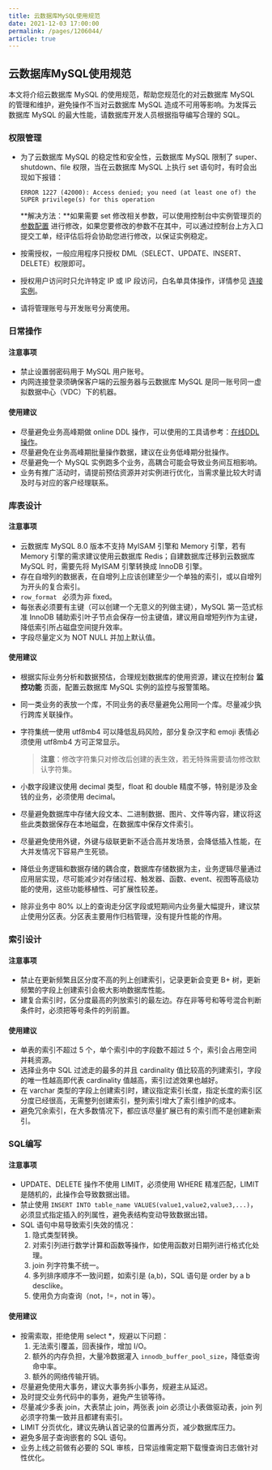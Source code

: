 ```yaml
---
title: 云数据库MySQL使用规范
date: 2021-12-03 17:00:00
permalink: /pages/1206044/
article: true
---
```


## 云数据库MySQL使用规范

本文将介绍云数据库 MySQL 的使用规范，帮助您规范化的对云数据库 MySQL 的管理和维护，避免操作不当对云数据库 MySQL 造成不可用等影响。为发挥云数据库 MySQL 的最大性能，请数据库开发人员根据指导编写合理的 SQL。

### 权限管理

- 为了云数据库 MySQL 的稳定性和安全性，云数据库 MySQL 限制了 super、shutdown、file 权限，当在云数据库 MySQL 上执行 set 语句时，有时会出现如下报错：

  ```
  ERROR 1227 (42000): Access denied; you need (at least one of) the SUPER privilege(s) for this operation
  ```

  **解决方法：**如果需要 set 修改相关参数，可以使用控制台中实例管理页的 [参数配置](../04.操作指南/06.参数配置.md#参数配置) 进行修改，如果您要修改的参数不在其中，可以通过控制台上方入口提交工单，经评估后将会协助您进行修改，以保证实例稳定。

- 按需授权，一般应用程序只授权 DML（SELECT、UPDATE、INSERT、DELETE）权限即可。
- 授权用户访问时只允许特定 IP 或 IP 段访问，白名单具体操作，详情参见 [连接实例](./../04.操作指南/02.管理实例/01.连接实例.md)。
- 请将管理账号与开发账号分离使用。

### 日常操作

#### 注意事项

- 禁止设置弱密码用于 MySQL 用户账号。
- 内网连接登录须确保客户端的云服务器与云数据库 MySQL 是同一账号同一虚拟数据中心（VDC）下的机器。

#### 使用建议

- 尽量避免业务高峰期做 online DDL 操作，可以使用的工具请参考：[在线DDL操作](./04.在线修改大表结构.md#pt-online-schema-change介绍)。
- 尽量避免在业务高峰期批量操作数据，建议在业务低峰期分批操作。
- 尽量避免一个 MySQL 实例跑多个业务，高耦合可能会导致业务间互相影响。
- 业务有推广活动时，请提前预估资源并对实例进行优化，当需求量比较大时请及时与对应的客户经理联系。

### 库表设计

#### 注意事项

- 云数据库 MySQL 8.0 版本不支持 MyISAM 引擎和 Memory 引擎，若有 Memory 引擎的需求建议使用云数据库 Redis；自建数据库迁移到云数据库 MySQL 时，需要先将 MyISAM 引擎转换成 InnoDB 引擎。
- 存在自增列的数据表，在自增列上应该创建至少一个单独的索引，或以自增列为开头的复合索引。
- `row_format ` 必须为非 fixed。
- 每张表必须要有主键（可以创建一个无意义的列做主键），MySQL 第一范式标准 InnoDB 辅助索引叶子节点会保存一份主键值，建议用自增短列作为主键，降低索引所占磁盘空间提升效率。
- 字段尽量定义为 NOT NULL 并加上默认值。

#### 使用建议

- 根据实际业务分析和数据预估，合理规划数据库的使用资源，建议在控制台 **监控功能** 页面，配置云数据库 MySQL 实例的监控与报警策略。

- 同一类业务的表放一个库，不同业务的表尽量避免公用同一个库。尽量减少执行跨库关联操作。

- 字符集统一使用 utf8mb4 可以降低乱码风险，部分复杂汉字和 emoji 表情必须使用 utf8mb4 方可正常显示。

  > **注意**：修改字符集只对修改后创建的表生效，若无特殊需要请勿修改默认字符集。

- 小数字段建议使用 decimal 类型，float 和 double 精度不够，特别是涉及金钱的业务，必须使用 decimal。

- 尽量避免数据库中存储大段文本、二进制数据、图片、文件等内容，建议将这些此类数据保存在本地磁盘，在数据库中保存文件索引。

- 尽量避免使用外键，外键与级联更新不适合高并发场景，会降低插入性能，在大并发情况下容易产生死锁。

- 降低业务逻辑和数据存储的耦合度，数据库存储数据为主，业务逻辑尽量通过应用层实现，尽可能减少对存储过程、触发器、函数、event、视图等高级功能的使用，这些功能移植性、可扩展性较差。

- 除非业务中 80% 以上的查询走分区字段或短期间内业务量大幅提升，建议禁止使用分区表。分区表主要用作归档管理，没有提升性能的作用。

### 索引设计

#### 注意事项

- 禁止在更新频繁且区分度不高的列上创建索引，记录更新会变更 B+ 树，更新频繁的字段上创建索引会极大影响数据库性能。
- 建复合索引时，区分度最高的列放索引的最左边。存在非等号和等号混合判断条件时，必须把等号条件的列前置。

#### 使用建议

- 单表的索引不超过 5 个，单个索引中的字段数不超过 5 个，索引会占用空间并耗资源。
- 选择业务中 SQL 过滤走的最多的并且 cardinality 值比较高的列建索引，字段的唯一性越高即代表 cardinality 值越高，索引过滤效果也越好。
- 在 varchar 类型的字段上创建索引时，建议指定索引长度，指定长度的索引区分度已经很高，无需整列创建索引，整列索引增大了索引维护的成本。
- 避免冗余索引，在大多数情况下，都应该尽量扩展已有的索引而不是创建新索引。

### SQL编写

#### 注意事项

- UPDATE、DELETE 操作不使用 LIMIT，必须使用 WHERE 精准匹配，LIMIT 是随机的，此操作会导致数据出错。
- 禁止使用 `INSERT INTO table_name VALUES(value1,value2,value3,...)`，必须显式指定插入的列属性，避免表结构变动导致数据出错。
- SQL 语句中易导致索引失效的情况：
  1. 隐式类型转换。
  2. 对索引列进行数学计算和函数等操作，如使用函数对日期列进行格式化处理。
  3. join 列字符集不统一。
  4. 多列排序顺序不一致问题，如索引是 (a,b)，SQL 语句是 order by a b desclike。
  5. 使用负方向查询（not，!=，not in 等）。

#### 使用建议

- 按需索取，拒绝使用 select *，规避以下问题：
  1. 无法索引覆盖，回表操作，增加 I/O。
  2. 额外的内存负担，大量冷数据灌入 `innodb_buffer_pool_size`，降低查询命中率。
  3. 额外的网络传输开销。
- 尽量避免使用大事务，建议大事务拆小事务，规避主从延迟。
- 及时提交业务代码中的事务，避免产生锁等待。
- 尽量减少多表 join，大表禁止 join，两张表 join 必须让小表做驱动表，join 列必须字符集一致并且都建有索引。
- LIMIT 分页优化，建议先确认首记录的位置再分页，减少数据库压力。
- 避免多层子查询嵌套的 SQL 语句。
- 业务上线之前做有必要的 SQL 审核，日常运维需定期下载慢查询日志做针对性优化。

